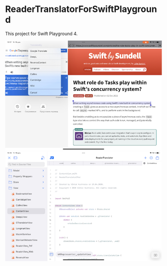 # ReaderTranslatorForSwiftPlayground

This project for Swift Playground 4.

![](Assets/screenshot1.jpeg)
![](Assets/screenshot2.jpeg)